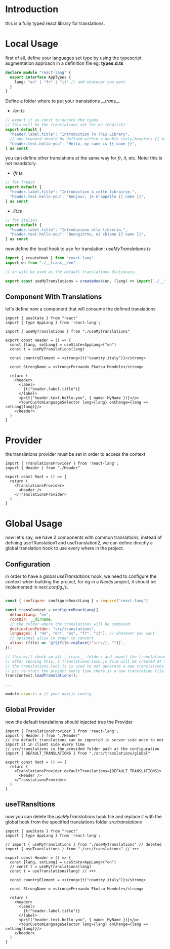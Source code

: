 # Introduction

this is a fully typed react library for translations.


# Local Usage

first of all, define your languages set type by using the typescript augmentation approach in a  definition file eg: __types.d.ts__

```ts
declare module "react-lang" {
  export interface AppTypes {
    lang: "en" | "fr" | "it" // add whatever you want
  }
}
```

Define a folder where to put your translations _\_\_trans\_\__

- _/en.ts_

```ts
// export it as const to ensure the types
// this will be the translations set for en (English)
export default {
  "header.label.title": "Introduction To This Library",
  // any keyword should be defined within a double curly-brackets {{ keyword }}
  "header.text.hello-you": "Hello, my name is {{ name }}",
} as const
```

you can define other translations at the same way for _fr_, _it_, etc.
Note:  this is not mandatory. 

- _/fr.ts_
```ts
// for french
export default {
  "header.label.title": "Introduction à cette librairie.",
  "header.text.hello-you": "Bonjour, je m'appelle {{ name }}",
} as const
```

- _/it.ts_

```ts
// for italian
export default {
  "header.label.title": "Introduzione alla libreria.",
  "header.text.hello-you": "Buongiorno, mi chiamo {{ name }}",
} as const
```



now define the local hook to use for translation: _useMyTranslations.ts_

```ts
import { createHook } from "react-lang"
import en from "./__trans__/en"

// en will be used as the default translations dictionary.

export const useMyTranslations = createHook(en, (lang) => import(`./__trans__/${lang}`))
```

## Component With Translations

let's define now a component that will consume the defined translations

```tsx
import { useState } from "react"
import { type AppLang } from 'react-lang';

import { useMyTranslations } from "./useMyTranslations"

export const Header = () => {
  const [lang, setLang] = useState<AppLang>("en")
  const t = useMyTranslations(lang)

  const countryElement = <strong>{t("country.italy")}</strong>

  const StrongName = <strong>Fernando Ekutsu Mondele</strong>
  
  return (
    <header>
      <label>
        {t("header.label.title")}
      </label>
      <p>{t("header.text.hello-you", { name: MyName })}</p>
      <YourCustomLanguageSelector lang={lang} onChange={lang => setLang(lang)}/>
    </header>
  )
}

```



# Provider

the translations provider must be set in order to access the context

```tsx
import { TranslationsProvider } from 'react-lang';
import { Header } from "./Header"

export const Root = () => {
  return (
    <TranslationsProvider>
      <Header />
    </TranslationsProvider>
  )
}
```


# Global Usage

now let's say, we have 2 components with common translations, instead of defining useTRanslation1 and useTranslation2, we can define directly a global translation hook to use every where in the project.



## Configuration

in order to have a global _useTranslations_ hook, we need to configure the context when building the project, for eg in a _Nextjs_ project, it should be implemented in _next.config.js_.

```js

const { configure: configureReactLang } = require("react-lang")

const transContext = configureReactLang({
  defaultLang: "en",
  rootDir: __dirname,
  // the folder where the translations will be combined
  destinationFolder: "src/translations",
  languages: [ "de", "en", "es", "fr", "it"], // whatever you want
  // optional alias in order to convert
  alias: (file) => `@/${file.replace(/^src\//, "")}`,
});

// this will check up all __trans__ folders and import the translations
// after running this, a translations-lock.js file will be created at the root folder.
// the translations-lock.js is used to not generate a new translations folder every time we build the project.
// ps: re-start the project every time there is a new translation file so it can be added in the global context.
transContext.loadTranslations();

...

module.exports = // your nextjs config

```

## Global Provider


now the default translations should injected true the Provider

```tsx
import { TranslationsProvider } from 'react-lang';
import { Header } from "./Header"
// the default translations can be imported in server side once to not import it in client side every time
// src/translations is the provided folder path at the configuration
import { DEFAULT_TRANSLATIONS } from "./src/translations/global"

export const Root = () => {
  return (
    <TranslationsProvider defaultTranslations={DEFAULT_TRANSLATIONS}>
      <Header />
    </TranslationsProvider>
  )
}
```

##  useTRansltions

now you can delete the _useMyTranslations_ hook file and replace it with the global hook from the specified translations folder _src/translations_

```tsx
import { useState } from "react"
import { type AppLang } from 'react-lang';

// import { useMyTranslations } from "./useMyTranslations" // deleted
import { useTranslations } from "./src/translations" // +++

export const Header = () => {
  const [lang, setLang] = useState<AppLang>("en")
  // const t = useMyTranslations(lang)
  const t = useTranslations(lang) // +++

  const countryElement = <strong>{t("country.italy")}</strong>

  const StrongName = <strong>Fernando Ekutsu Mondele</strong>
  
  return (
    <header>
      <label>
        {t("header.label.title")}
      </label>
      <p>{t("header.text.hello-you", { name: MyName })}</p>
      <YourCustomLanguageSelector lang={lang} onChange={lang => setLang(lang)}/>
    </header>
  )
}
```








